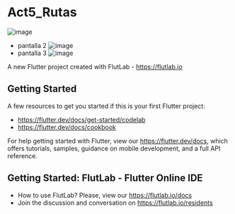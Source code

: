 # Act5_Rutas

![image](https://github.com/user-attachments/assets/b144cecd-65fb-49a0-8df7-da693a4cc2bf)
- pantalla 2
![image](https://github.com/user-attachments/assets/9c3cc8b6-490f-4c5e-8e12-05dc8f525b0d)
- pantalla 3
![image](https://github.com/user-attachments/assets/60010c73-3390-4eeb-b3d4-94b0c79ecc70)




A new Flutter project created with FlutLab - https://flutlab.io

## Getting Started

A few resources to get you started if this is your first Flutter project:

- https://flutter.dev/docs/get-started/codelab
- https://flutter.dev/docs/cookbook

For help getting started with Flutter, view our
https://flutter.dev/docs, which offers tutorials,
samples, guidance on mobile development, and a full API reference.

## Getting Started: FlutLab - Flutter Online IDE

- How to use FlutLab? Please, view our https://flutlab.io/docs
- Join the discussion and conversation on https://flutlab.io/residents

